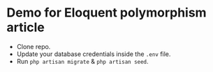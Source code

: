 # Demo for Eloquent polymorphism article

- Clone repo.
- Update your database credentials inside the `.env` file.
- Run `php artisan migrate` & `php artisan seed`.